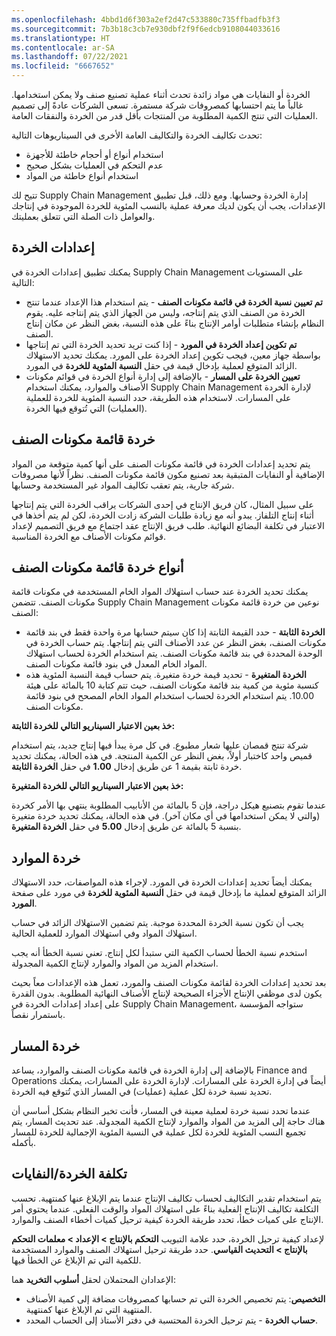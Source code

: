 ```yaml
---
ms.openlocfilehash: 4bbd1d6f303a2ef2d47c533880c735ffbadfb3f3
ms.sourcegitcommit: 7b3b18c3cb7e930dbf2f9f6edcb9108044033616
ms.translationtype: HT
ms.contentlocale: ar-SA
ms.lasthandoff: 07/22/2021
ms.locfileid: "6667652"
---
```

الخردة أو النفايات هي مواد زائدة تحدث أثناء عملية تصنيع صنف ولا يمكن استخدامها. غالباً ما يتم احتسابها كمصروفات شركة مستمرة. تسعى الشركات عادةً إلى تصميم العمليات التي تنتج الكمية المطلوبة من المنتجات بأقل قدر من الخردة والنفقات العامة.

تحدث تكاليف الخردة والتكاليف العامة الأخرى في السيناريوهات التالية:

-   استخدام أنواع أو أحجام خاطئة للأجهزة
-   عدم التحكم في العمليات بشكل صحيح
-   استخدام أنواع خاطئة من المواد

تتيح لك Supply Chain Management إدارة الخردة وحسابها. ومع ذلك، قبل تطبيق الإعدادات، يجب أن يكون لديك معرفة عملية بالنسب المئوية للخردة الموجودة في إنتاجك والعوامل ذات الصلة التي تتعلق بعمليتك.

## <a name="scrap-settings"></a>إعدادات الخردة 

يمكنك تطبيق إعدادات الخردة في Supply Chain Management على المستويات التالية:

-   **تم تعيين نسبة الخردة في قائمة مكونات الصنف** - يتم استخدام هذا الإعداد عندما تنتج الخردة من الصنف الذي يتم إنتاجه، وليس من الجهاز الذي يتم إنتاجه عليه. يقوم النظام بإنشاء متطلبات أوامر الإنتاج بناءً على هذه النسبة، بغض النظر عن مكان إنتاج الصنف.
-   **تم تكوين إعداد الخردة في المورد** - إذا كنت تريد تحديد الخردة التي تم إنتاجها بواسطة جهاز معين، فيجب تكوين إعداد الخردة على المورد. يمكنك تحديد الاستهلاك الزائد المتوقع لعملية بإدخال قيمة في حقل **النسبة المئوية للخردة** في المورد.
-   **تعيين الخردة على المسار** - بالإضافة إلى إدارة أنواع الخردة في قوائم مكونات الأصناف والموارد، يمكنك استخدام Supply Chain Management لإدارة الخردة على المسارات. لاستخدام هذه الطريقة، حدد النسبة المئوية للخردة للعملية (العمليات) التي تُتوقع فيها الخردة.

## <a name="bom-scrap"></a>خردة قائمة مكونات الصنف 

يتم تحديد إعدادات الخردة في قائمة مكونات الصنف على أنها كمية متوقعة من المواد الإضافية أو النفايات المتبقية بعد تصنيع مكون قائمة مكونات الصنف.
نظراً لأنها مصروفات شركة جارية، يتم تعقب تكاليف المواد غير المستخدمة وحسابها.

على سبيل المثال، كان فريق الإنتاج في إحدى الشركات يراقب الخردة التي يتم إنتاجها أثناء إنتاج التلفاز. يبدو أنه مع زيادة طلبات الشركة زادت الخردة، لكن لم يتم أخذها في الاعتبار في تكلفة البضائع النهائية. طلب فريق الإنتاج عقد اجتماع مع فريق التصميم لإعداد قوائم مكونات الأصناف مع الخردة المناسبة.

## <a name="bom-scrap-types"></a>أنواع خردة قائمة مكونات الصنف 

يمكنك تحديد الخردة عند حساب استهلاك المواد الخام المستخدمة في مكونات قائمة مكونات الصنف. تتضمن Supply Chain Management نوعين من خردة قائمة مكونات الصنف:

-   **الخردة الثابتة** - حدد القيمة الثابتة إذا كان سيتم حسابها مرة واحدة فقط في بند قائمة مكونات الصنف، بغض النظر عن عدد الأصناف التي يتم إنتاجها. يتم حساب الخردة في الوحدة المحددة في بند قائمة مكونات الصنف. يتم استخدام الخردة لحساب استهلاك المواد الخام المعدل في بنود قائمة مكونات الصنف.
-   **الخردة المتغيرة** - تحديد قيمة خردة متغيرة. يتم حساب قيمة النسبة المئوية هذه كنسبة مئوية من كمية بند قائمة مكونات الصنف، حيث تتم كتابة 10 بالمائة على هيئة 10.00. يتم استخدام الخردة لحساب استخدام المواد الخام المصحح في بنود قائمة مكونات الصنف.

**خذ بعين الاعتبار السيناريو التالي للخردة الثابتة:**

شركة تنتج قمصان عليها شعار مطبوع. في كل مرة يبدأ فيها إنتاج جديد، يتم استخدام قميص واحد كاختبار أولاً، بغض النظر عن الكمية المنتجة. في هذه الحالة، يمكنك تحديد خردة ثابتة بقيمة 1 عن طريق إدخال **1.00** في حقل **الخردة الثابتة**.

**خذ بعين الاعتبار السيناريو التالي للخردة المتغيرة:**

عندما تقوم بتصنيع هيكل دراجة، فإن 5 بالمائة من الأنابيب المطلوبة ينتهي بها الأمر كخردة (والتي لا يمكن استخدامها في أي مكان آخر). في هذه الحالة، يمكنك تحديد خردة متغيرة بنسبة 5 بالمائة عن طريق إدخال **5.00** في حقل **الخردة المتغيرة**.

## <a name="resource-scrap"></a>خردة الموارد 

يمكنك أيضاً تحديد إعدادات الخردة في المورد. لإجراء هذه المواصفات، حدد الاستهلاك الزائد المتوقع لعملية ما بإدخال قيمة في حقل **النسبة المئوية للخردة** في مورد على صفحة **المورد**.

يجب أن تكون نسبة الخردة المحددة موجبة. يتم تضمين الاستهلاك الزائد في حساب استهلاك المواد وفي استهلاك الموارد للعملية الحالية.

استخدم نسبة الخطأ لحساب الكمية التي ستبدأ لكل إنتاج. تعني نسبة الخطأ أنه يجب استخدام المزيد من المواد والموارد لإنتاج الكمية المجدولة.

بعد تحديد إعدادات الخردة لقائمة مكونات الصنف والمورد، تعمل هذه الإعدادات معاً بحيث يكون لدى موظفي الإنتاج الأجزاء الصحيحة لإنتاج الأصناف النهائية المطلوبة. بدون القدرة على إعداد إعدادات الخردة في Supply Chain Management، ستواجه المؤسسة باستمرار نقصاً.

## <a name="route-scrap"></a>خردة المسار 

بالإضافة إلى إدارة الخردة في قائمة مكونات الصنف والموارد، يساعد Finance and Operations أيضاً في إدارة الخردة على المسارات. لإدارة الخردة على المسارات، يمكنك تحديد نسبة خردة لكل عملية (عمليات) في المسار الذي تُتوقع فيه الخردة.

عندما تحدد نسبة خردة لعملية معينة في المسار، فأنت تخبر النظام بشكل أساسي أن هناك حاجة إلى المزيد من المواد والموارد لإنتاج الكمية المجدولة. عند تحديث المسار، يتم تجميع النسب المئوية للخردة لكل عملية في النسبة المئوية الإجمالية للخردة للمسار بأكمله.

## <a name="costing-of-scrapwaste"></a>تكلفة الخردة/النفايات 

يتم استخدام تقدير التكاليف لحساب تكاليف الإنتاج عندما يتم الإبلاغ عنها كمنتهية. تحسب التكلفة تكاليف الإنتاج الفعلية بناءً على استهلاك المواد والوقت الفعلي. عندما يحتوي أمر الإنتاج على كميات خطأ، تحدد طريقة الخردة كيفية ترحيل كميات أخطاء الصنف والموارد.

لإعداد كيفية ترحيل الخردة، حدد علامة التبويب **التحكم بالإنتاج > الإعداد > معلمات التحكم بالإنتاج > التحديث القياسي**. حدد طريقة ترحيل استهلاك الصنف والموارد المستخدمة للكمية التي تم الإبلاغ عن الخطأ فيها.

الإعدادان المحتملان لحقل **أسلوب التخريد** هما:

-   **التخصيص**: يتم تخصيص الخردة التي تم حسابها كمصروفات مضافة إلى كمية الأصناف المنتهية التي تم الإبلاغ عنها كمنتهية.
-   **حساب الخردة** - يتم ترحيل الخردة المحتسبة في دفتر الأستاذ إلى الحساب المحدد.
